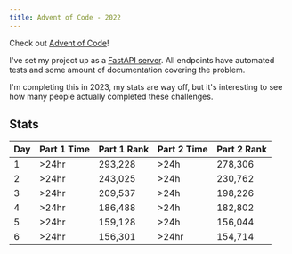 ```yaml
---
title: Advent of Code - 2022
---
```


Check out [Advent of Code](https://adventofcode.com/)!

I've set my project up as a [FastAPI server](https://fletcheaston.com/advent-of-code/docs).
All endpoints have automated tests and some amount of documentation covering the problem.

I'm completing this in 2023, my stats are way off, but it's interesting to see how many people actually completed these challenges.

## Stats

| Day | Part 1 Time | Part 1 Rank | Part 2 Time | Part 2 Rank |
|-----|-------------|-------------|-------------|-------------|
| 1   | >24hr       | 293,228     | >24h        | 278,306     |
| 2   | >24hr       | 243,025     | >24h        | 230,762     |
| 3   | >24hr       | 209,537     | >24h        | 198,226     |
| 4   | >24hr       | 186,488     | >24h        | 182,802     |
| 5   | >24hr       | 159,128     | >24h        | 156,044     |
| 6   | >24hr       | 156,301     | >24hr       | 154,714     |
